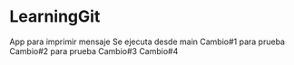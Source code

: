 # LearningGit

App para imprimir mensaje
Se ejecuta desde main
Cambio#1 para prueba
Cambio#2 para prueba
Cambio#3
Cambio#4
